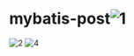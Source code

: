 # mybatis-post![1](https://user-images.githubusercontent.com/126663518/223326163-11ce1105-b59c-48ce-be3a-929e6b61ea06.PNG)
![2](https://user-images.githubusercontent.com/126663518/223326167-08369611-7de3-41c9-b665-7b4dc82e64bc.PNG)
![4](https://user-images.githubusercontent.com/126663518/223326171-86a15ee2-c912-45cc-8ddc-4129de36e49a.PNG)
